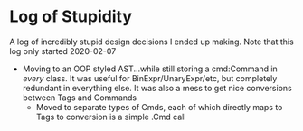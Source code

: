 # Log of Stupidity

A log of incredibly stupid design decisions I ended up making.
Note that this log only started 2020-02-07


* Moving to an OOP styled AST...while still storing a cmd:Command in *every* class. It was useful for BinExpr/UnaryExpr/etc, but completely redundant in everything else. It was also a mess to get nice conversions between Tags and Commands
  * Moved to separate types of Cmds, each of which directly maps to Tags to conversion is a simple .<X>Cmd call
